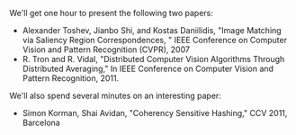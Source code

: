 We'll get one hour to present the following two papers:
 
 * Alexander Toshev, Jianbo Shi, and Kostas Daniilidis, "Image Matching via Saliency Region Correspondences, " IEEE Conference on Computer Vision and Pattern Recognition (CVPR), 2007
 * R. Tron and R. Vidal, "Distributed Computer Vision Algorithms Through Distributed Averaging," In IEEE Conference on Computer Vision and Pattern Recognition, 2011.

 We'll also spend several minutes on an interesting paper:
  * Simon Korman, Shai Avidan, "Coherency Sensitive Hashing,"  CCV 2011, Barcelona
